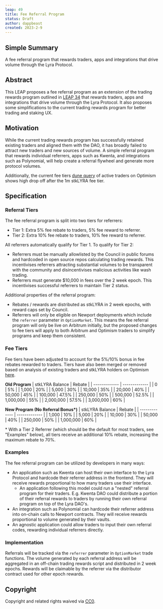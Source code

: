 ```yaml
---
leap: 49
title: Fee Referral Program
status: Draft
author: dappbeast
created: 2023-2-9
---
```


## Simple Summary

A fee referral program that rewards traders, apps and integrations that drive volume through the Lyra Protocol.

## Abstract

This LEAP proposes a fee referral program as an extension of the trading rewards program outlined in [LEAP 34](https://leaps.lyra.finance/leaps/leap-34/) that rewards traders, apps and integrations that drive volume through the Lyra Protocol. It also proposes some simplifications to the current trading rewards program for better trading and staking UX.

## Motivation

While the current trading rewards program has successfully retained existing traders and aligned them with the DAO, it has broadly failed to attract new traders and new sources of volume. A simple referral program that rewards individual referrers, apps such as Kwenta, and integrations such as Polynomial, will help create a referral flywheel and generate more protocol volumes.

Additionally, the current fee tiers [dune query](https://dune.com/queries/1926613) of active traders on Optimism shows high drop off after the 1m stkLYRA fee tier.

## Specification

### Referral Tiers

The fee referral program is split into two tiers for referrers:

- Tier 1: Extra 5% fee rebate to traders, 5% fee reward to referrer.
- Tier 2: Extra 10% fee rebate to traders, 10% fee reward to referrer.

All referrers automatically qualify for Tier 1. To qualify for Tier 2:

- Referrers must be manually allowlisted by the Council in public forums and hardcoded in open source repos calculating trading rewards. This incentivises referrers attracting substantial volumes to be transparent with the community and disincentivises malicious activities like wash trading.
- Referrers must generate $10,000 in fees over the 2 week epoch. This incentivises successful referrers to maintain Tier 2 status.

Additional properties of the referral program:
- Rebates / rewards are distributed as stkLYRA in 2 week epochs, with reward caps set by Council.
- Referrers will only be eligible on Newport deployments which include the `referrer` parameter in `OptionMarket`. This means the fee referral program will only be live on Arbitrum initially, but the proposed changes to fee tiers will apply to both Arbitrum and Optimism traders to simplify programs and keep them consistent.

### Fee Tiers

Fee tiers have been adjusted to account for the 5%/10% bonus in fee rebates rewarded to traders. Tiers have also been merged or removed based on analysis of existing traders and stkLYRA holders on Optimism [here](https://dune.com/queries/1926613).

**Old Program**
| stkLYRA Balance | Rebate |
| ------------- | ------------- |
| 0 | 5% | 
| 1,000 | 20% | 
| 5,000 | 30% | 
| 10,000 | 35% | 
| 20,000 | 40% |
| 50,000 | 45% | 
| 100,000 | 47.5% | 
| 250,000 | 50% | 
| 500,000 | 52.5% | 
| 1,000,000 | 55% | 
| 2,000,000 | 57.5% | 
| 3,000,000 | 60% |

**New Program (No Referral Bonus\*)**
| stkLYRA Balance | Rebate |
| ------------- | ------------- |
| 1,000 | 10% | 
| 5,000 | 20% | 
| 10,000 | 30% | 
| 50,000 | 40% | 
| 250,000 | 50% | 
| 1,000,000 | 60% | 

\* With a Tier 2 Referrer (which should be the default for most traders, see "Examples" below), all tiers receive an additional 10% rebate, increasing the maximum rebate to 70%.

### Examples

The fee referral program can be utilized by developers in many ways:

- An application such as Kwenta can host their own interface to the Lyra Protocol and hardcode their referrer address in the frontend. They will receive rewards proportional to how many traders use their interface.
	- An application following this model could run a "nested" referral program for their traders. E.g. Kwenta DAO could distribute a portion of their referral rewards to traders by running their own referral program on top of the Lyra DAO's.
- An integration such as Polynomial can hardcode their referrer address into on-chain calls to Newport contracts. They will receive rewards proportional to volume generated by their vaults.
- An agnostic application could allow traders to input their own referral codes, rewarding individual referrers directly.

### Implementation

Referrals will be tracked via the `referrer` parameter in `OptionMarket` trade functions. The volume generated by each referral address will be aggregated in an off-chain trading rewards script and distributed in 2 week epochs. Rewards will be claimable by the referrer via the distributor contract used for other epoch rewards.

## Copyright
Copyright and related rights waived via [CC0](https://creativecommons.org/publicdomain/zero/1.0/).
